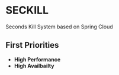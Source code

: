 # SECKILL
Seconds Kill System based on Spring Cloud


## First Priorities
- **High Performance**
- **High Availbailty** 
